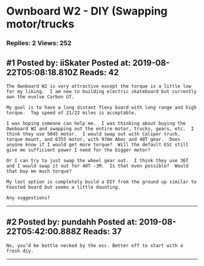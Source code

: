 # Ownboard W2 - DIY (Swapping motor/trucks

### Replies: 2 Views: 252

## \#1 Posted by: iiSkater Posted at: 2019-08-22T05:08:18.810Z Reads: 42

```
The Ownboard W2 is very attractive except the torque is a little low for my liking.  I am new to building electric skateboard but currently own the evolve Carbon GT.

My goal is to have a long distant flexy board with long range and high torque.  Top speed of 21/22 miles is acceptable.

I was hoping someone can help me.  I was thinking about buying the Ownboard W2 and swapping out the entire motor, trucks, gears, etc.  I think they use 5045 motor.  I would swap out with Caliper truck, torque mount, and 6355 motor, with 97mm Abec and 40T gear.  Does anyone know if I would get more torque?  Will the default ESC still give me sufficient power I need for the bigger motor?

Or I can try to just swap the wheel gear out.  I think they use 36T and I would swap it out for 40T -3M.  Is that even possible?  Would that buy me much torque?

My last option is completely build a DIY from the ground up similar to Foosted board but seems a little daunting.

Any suggestions?
```

---
## \#2 Posted by: pundahh Posted at: 2019-08-22T05:42:00.888Z Reads: 37

```
No, you’d be bottle necked by the esc. Better off to start with a fresh diy.
```

---
